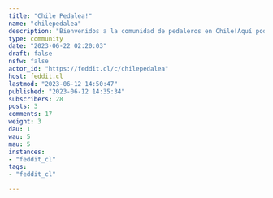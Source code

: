 ```yaml
---
title: "Chile Pedalea!" 
name: "chilepedalea"
description: "Bienvenidos a la comunidad de pedaleros en Chile!Aquí podrás hacer consultas sobre equipamiento, buscar rutas, compartir ofertas cleteras o subir fotos de tu bici y/o salidas.Reglas- Publicaciones relacionadas al ciclismo en Chile (para todo lo demás tenemos un hilo random mensual)- Todo tipo de disciplina admitido: mtb, ruta, gravel, ciudad, recreativo etc.- Se pueden hacer ventas personales, pero sin spammear"
type: community
date: "2023-06-22 02:20:03"
draft: false
nsfw: false
actor_id: "https://feddit.cl/c/chilepedalea"
host: feddit.cl
lastmod: "2023-06-12 14:50:47"
published: "2023-06-12 14:35:34"
subscribers: 28
posts: 3
comments: 17
weight: 3
dau: 1
wau: 5
mau: 5
instances:
- "feddit_cl"
tags: 
- "feddit_cl"

---
```

